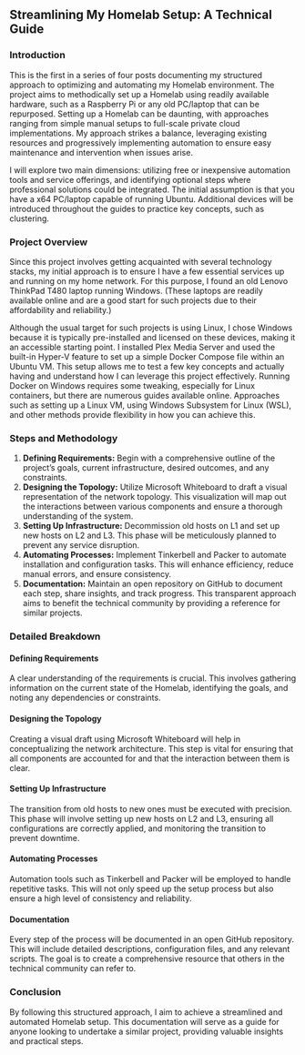 ## Streamlining My Homelab Setup: A Technical Guide

### Introduction
This is the first in a series of four posts documenting my structured approach to optimizing and automating my Homelab environment. The project aims to methodically set up a Homelab using readily available hardware, such as a Raspberry Pi or any old PC/laptop that can be repurposed. Setting up a Homelab can be daunting, with approaches ranging from simple manual setups to full-scale private cloud implementations. My approach strikes a balance, leveraging existing resources and progressively implementing automation to ensure easy maintenance and intervention when issues arise.

I will explore two main dimensions: utilizing free or inexpensive automation tools and service offerings, and identifying optional steps where professional solutions could be integrated. The initial assumption is that you have a x64 PC/laptop capable of running Ubuntu. Additional devices will be introduced throughout the guides to practice key concepts, such as clustering.

### Project Overview
Since this project involves getting acquainted with several technology stacks, my initial approach is to ensure I have a few essential services up and running on my home network. For this purpose, I found an old Lenovo ThinkPad T480 laptop running Windows. (These laptops are readily available online and are a good start for such projects due to their affordability and reliability.)

Although the usual target for such projects is using Linux, I chose Windows because it is typically pre-installed and licensed on these devices, making it an accessible starting point. I installed Plex Media Server and used the built-in Hyper-V feature to set up a simple Docker Compose file within an Ubuntu VM. This setup allows me to test a few key concepts and actually having and understand how I can leverage this project effectively. Running Docker on Windows requires some tweaking, especially for Linux containers, but there are numerous guides available online. Approaches such as setting up a Linux VM, using Windows Subsystem for Linux (WSL), and other methods provide flexibility in how you can achieve this.





### Steps and Methodology
1. **Defining Requirements:** Begin with a comprehensive outline of the project’s goals, current infrastructure, desired outcomes, and any constraints.
2. **Designing the Topology:** Utilize Microsoft Whiteboard to draft a visual representation of the network topology. This visualization will map out the interactions between various components and ensure a thorough understanding of the system.
3. **Setting Up Infrastructure:** Decommission old hosts on L1 and set up new hosts on L2 and L3. This phase will be meticulously planned to prevent any service disruption.
4. **Automating Processes:** Implement Tinkerbell and Packer to automate installation and configuration tasks. This will enhance efficiency, reduce manual errors, and ensure consistency.
5. **Documentation:** Maintain an open repository on GitHub to document each step, share insights, and track progress. This transparent approach aims to benefit the technical community by providing a reference for similar projects.

### Detailed Breakdown
#### Defining Requirements
A clear understanding of the requirements is crucial. This involves gathering information on the current state of the Homelab, identifying the goals, and noting any dependencies or constraints.

#### Designing the Topology
Creating a visual draft using Microsoft Whiteboard will help in conceptualizing the network architecture. This step is vital for ensuring that all components are accounted for and that the interaction between them is clear.

#### Setting Up Infrastructure
The transition from old hosts to new ones must be executed with precision. This phase will involve setting up new hosts on L2 and L3, ensuring all configurations are correctly applied, and monitoring the transition to prevent downtime.

#### Automating Processes
Automation tools such as Tinkerbell and Packer will be employed to handle repetitive tasks. This will not only speed up the setup process but also ensure a high level of consistency and reliability.

#### Documentation
Every step of the process will be documented in an open GitHub repository. This will include detailed descriptions, configuration files, and any relevant scripts. The goal is to create a comprehensive resource that others in the technical community can refer to.

### Conclusion
By following this structured approach, I aim to achieve a streamlined and automated Homelab setup. This documentation will serve as a guide for anyone looking to undertake a similar project, providing valuable insights and practical steps.
